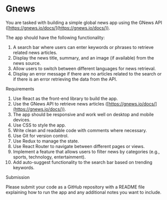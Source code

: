 
# Gnews

You are tasked with building a simple global news app using the GNews API ([https://gnews.io/docs/](https://gnews.io/docs/)).

The app should have the following functionality:

1.  A search bar where users can enter keywords or phrases to retrieve related news articles.
2.  Display the news title, summary, and an image (if available) from the news source.
3.  Allow users to switch between different languages for news retrieval.
4.  Display an error message if there are no articles related to the search or if there is an error retrieving the data from the API.

Requirements

1.  Use React as the front-end library to build the app.
2.  Use the GNews API to retrieve news articles ([https://gnews.io/docs/](https://gnews.io/docs/)).
3.  The app should be responsive and work well on desktop and mobile devices.
4.  Use CSS to style the app.
5.  Write clean and readable code with comments where necessary.
6.  Use Git for version control.
7.  Use Redux to manage the state.
8.  Use React Router to navigate between different pages or views.
9.  Implement a feature that allows users to filter news by categories (e.g., sports, technology, entertainment).
10.  Add auto-suggest functionality to the search bar based on trending keywords.

Submission

Please submit your code as a GitHub repository with a README file explaining how to run the app and any additional notes you want to include.